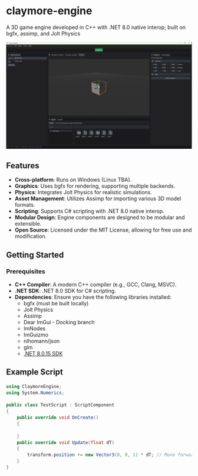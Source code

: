 # claymore-engine
A 3D game engine developed in C++ with .NET 8.0 native interop; built on bgfx, assimp, and Jolt Physics

![Screenshot](assets/screenshots/engine_01.png)

## Features
- **Cross-platform**: Runs on Windows (Linux TBA).
- **Graphics**: Uses bgfx for rendering, supporting multiple backends.
- **Physics**: Integrates Jolt Physics for realistic simulations.
- **Asset Management**: Utilizes Assimp for importing various 3D model formats.
- **Scripting**: Supports C# scripting with .NET 8.0 native interop.
- **Modular Design**: Engine components are designed to be modular and extensible.
- **Open Source**: Licensed under the MIT License, allowing for free use and modification.

## Getting Started
### Prerequisites
- **C++ Compiler**: A modern C++ compiler (e.g., GCC, Clang, MSVC).
- **.NET SDK**: .NET 8.0 SDK for C# scripting.
- **Dependencies**: Ensure you have the following libraries installed:
  - bgfx (must be built locally)   
  - Jolt Physics
  - Assimp
  - Dear ImGui - Docking branch
  - ImNodes
  - ImGuizmo
  - nlhomann/json
  - glm
  - [.NET 8.0.15 SDK](https://dotnet.microsoft.com/en-us/download/dotnet/8.0)
    

## Example Script
```csharp
using ClaymoreEngine;
using System.Numerics;

public class TestScript : ScriptComponent
{
    public override void OnCreate()
    {
        
    }
    public override void Update(float dT)
    {
        transform.position += new Vector3(0, 0, 1) * dT; // Move forward
    }
}
```
